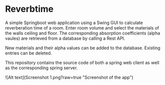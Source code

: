 # Reverbtime

A simple Springboot web application using a Swing GUI to calculate reverberation time of a room.
Enter room volume and select the materials of the walls ceiling and floor. The corresponding absorption coefficients (alpha vaules) are retrieved from a database by calling a Rest API.

New materials and their alpha values can be added to the database. Existing entries can be deleted.

This repository contains the source code of both a spring web client as well as the corresponding spring server.

![Alt text](Screenshot 1.png?raw=true "Screenshot of the app")

